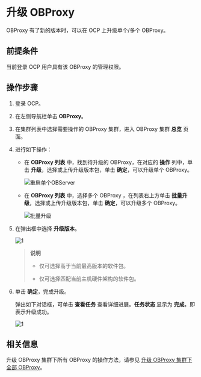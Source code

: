 # 升级 OBProxy

OBProxy 有了新的版本时，可以在 OCP 上升级单个/多个 OBProxy。

## 前提条件

当前登录 OCP 用户具有该 OBProxy 的管理权限。

## 操作步骤

1. 登录 OCP。

2. 在左侧导航栏单击 **OBProxy**。

3. 在集群列表中选择需要操作的 OBProxy 集群，进入 OBProxy 集群 **总览** 页面。

4. 进行如下操作：

   * 在 **OBProxy 列表** 中，找到待升级的 OBProxy，在对应的 **操作** 列中，单击 **升级**，选择或上传升级版本包，单击 **确定**，可以升级单个 OBProxy。

      ![重启单个OBServer](https://help-static-aliyun-doc.aliyuncs.com/assets/img/zh-CN/0136929061/p204438.png)

   * 在 **OBProxy 列表** 中，选择多个 OBProxy ，在列表右上方单击 **批量升级**，选择或上传升级版本包，单击 **确定**，可以升级多个 OBProxy。

      ![批量升级](https://help-static-aliyun-doc.aliyuncs.com/assets/img/zh-CN/0136929061/p204455.png)

5. 在弹出框中选择 **升级版本**。

   ![1](https://help-static-aliyun-doc.aliyuncs.com/assets/img/zh-CN/3139360261/p271762.png)

   >**说明**
   >
   >* 仅可选择高于当前最高版本的软件包。
   >
   >* 仅可选择匹配当前主机硬件架构的软件包。

6. 单击 **确定**，完成升级。

   弹出如下对话框，可单击 **查看任务** 查看详细进展。**任务状态** 显示为 **完成**，即表示升级成功。

   ![1](https://help-static-aliyun-doc.aliyuncs.com/assets/img/zh-CN/6695081461/p352532.png)

## 相关信息

升级 OBProxy 集群下所有 OBProxy 的操作方法，请参见 [升级 OBProxy 集群下全部 OBProxy](../2.manage-obproxy-clusters/4.upgrade-all-obproxy-in-obproxy-cluster.md)。
